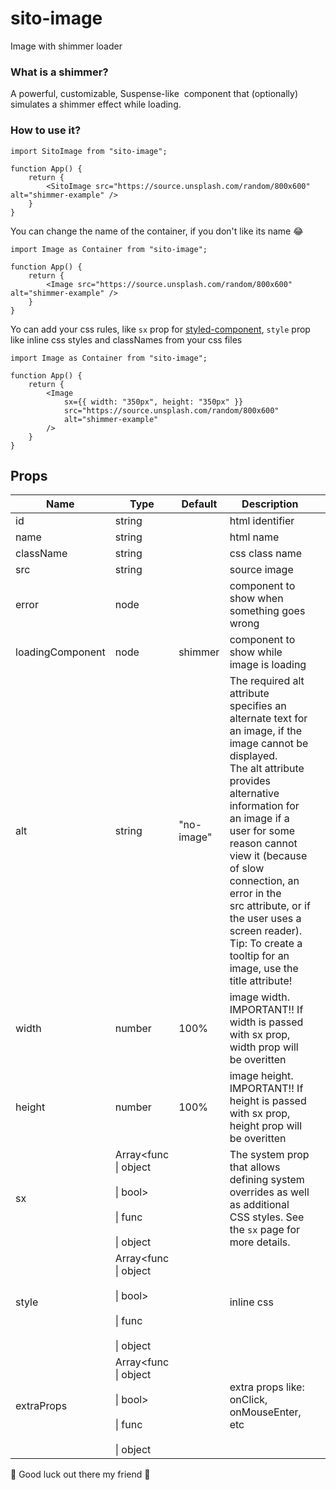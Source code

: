 # sito-image

Image with shimmer loader

### What is a shimmer?

A powerful, customizable, Suspense-like <img> component that (optionally) simulates a shimmer effect while loading.

### How to use it?

```
import SitoImage from "sito-image";

function App() {
    return {
        <SitoImage src="https://source.unsplash.com/random/800x600" alt="shimmer-example" />
    }
}

```

You can change the name of the container, if you don't like its name 😂

```
import Image as Container from "sito-image";

function App() {
    return {
        <Image src="https://source.unsplash.com/random/800x600" alt="shimmer-example" />
    }
}

```

Yo can add your css rules, like `sx` prop for [styled-component](https://emotion.sh/docs/introduction), `style` prop like inline css styles and classNames from your css files

```
import Image as Container from "sito-image";

function App() {
    return {
        <Image
            sx={{ width: "350px", height: "350px" }}
            src="https://source.unsplash.com/random/800x600"
            alt="shimmer-example"
        />
    }
}

```

## Props

| Name             | Type                                                                    | Default    | Description                                                                                                                                                                                                                                                                                                                                                                                |     |
| ---------------- | ----------------------------------------------------------------------- | ---------- | ------------------------------------------------------------------------------------------------------------------------------------------------------------------------------------------------------------------------------------------------------------------------------------------------------------------------------------------------------------------------------------------ | --- |
| id               | string                                                                  |            | html identifier                                                                                                                                                                                                                                                                                                                                                                            |     |
| name             | string                                                                  |            | html name                                                                                                                                                                                                                                                                                                                                                                                  |     |
| className        | string                                                                  |            | css class name                                                                                                                                                                                                                                                                                                                                                                             |     |
| src              | string                                                                  |            | source image                                                                                                                                                                                                                                                                                                                                                                               |     |
| error            | node                                                                    |            | component to show when something goes wrong                                                                                                                                                                                                                                                                                                                                                |     |
| loadingComponent | node                                                                    | shimmer    | component to show while image is loading                                                                                                                                                                                                                                                                                                                                                   |     |
| alt              | string                                                                  | "no-image" | The required alt attribute specifies an alternate text for an image, if the image cannot be displayed.<br>The alt attribute provides alternative information for an image if a user for some reason cannot view it (because of slow connection, an error in the<br>src attribute, or if the user uses a screen reader).<br>Tip: To create a tooltip for an image, use the title attribute! |     |
| width            | number                                                                  | 100%       | image width. IMPORTANT!! If width is passed with sx prop, width prop will be overitten                                                                                                                                                                                                                                                                                                     |     |
| height           | number                                                                  | 100%       | image height. IMPORTANT!! If height is passed with sx prop, height prop will be overitten                                                                                                                                                                                                                                                                                                  |     |
| sx               | Array<func<br>\| object<br><br>\| bool><br><br>\| func<br><br>\| object |            | The system prop that allows defining system overrides as well as additional CSS styles. See the `sx` page for more details.                                                                                                                                                                                                                                                                |     |
| style            | Array<func<br>\| object<br><br>\| bool><br><br>\| func<br><br>\| object |            | inline css                                                                                                                                                                                                                                                                                                                                                                                 |
| extraProps       | Array<func<br>\| object<br><br>\| bool><br><br>\| func<br><br>\| object |            | extra props like: onClick, onMouseEnter, etc                                                                                                                                                                                                                                                                                                                                               |

🙌 Good luck out there my friend 🙌
